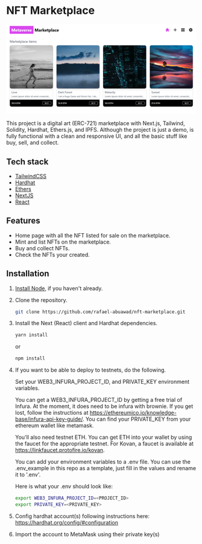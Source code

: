 # NFT Marketplace

![alt text](https://github.com/rafael-abuawad/nft-marketplace/blob/main/public/screenshot.png "Screenshot of the home page")

This project is a digital art (ERC-721) marketplace with Next.js, Tailwind, Solidity, Hardhat, Ethers.js, and IPFS. Although the project is just a demo, is fully functional with a clean and responsive UI, and all the basic stuff like buy, sell, and collect.

## Tech stack
 - [TailwindCSS](https://tailwindcss.com/)
 - [Hardhat](https://hardhat.org/)
 - [Ethers](https://docs.ethers.io/v5/)
 - [NextJS](https://nextjs.org/)
 - [React](https://reactjs.org/)

## Features
- Home page with all the NFT listed for sale on the marketplace.
- Mint and list NFTs on the marketplace.
- Buy and collect NFTs.
- Check the NFTs your created.

## Installation

1. [Install Node](https://nodejs.org/en/), if you haven't already.

2. Clone the repository.

    ```bash
    git clone https://github.com/rafael-abuawad/nft-marketplace.git
    ```

3. Install the Next (React) client and Hardhat dependencies.

    ```bash
    yarn install
    ```
    or 

    ```bash
    npm install 
    ```

4. If you want to be able to deploy to testnets, do the following.

    Set your WEB3_INFURA_PROJECT_ID, and PRIVATE_KEY environment variables.

    You can get a WEB3_INFURA_PROJECT_ID by getting a free trial of Infura. At the moment, it does need to be infura with brownie. If you get lost, follow the instructions at https://ethereumico.io/knowledge-base/infura-api-key-guide/. You can find your PRIVATE_KEY from your ethereum wallet like metamask.

    You'll also need testnet ETH. You can get ETH into your wallet by using the faucet for the appropriate
    testnet. For Kovan, a faucet is available at https://linkfaucet.protofire.io/kovan.

    You can add your environment variables to a .env file. You can use the .env_example in this repo 
    as a template, just fill in the values and rename it to '.env'. 

    Here is what your .env should look like:

    ```bash
    export WEB3_INFURA_PROJECT_ID=<PROJECT_ID>
    export PRIVATE_KEY=<PRIVATE_KEY>
    ```
   
5. Config hardhat account(s) following instructions here:
       https://hardhat.org/config/#configuration

6. Import the account to MetaMask using their private key(s)

